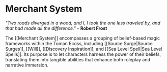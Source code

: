 <!-- wiki-header-section:start -->
# Merchant System

*"Two roads diverged in a wood, and I, I took the one less traveled by, and that had made all the difference."* - **Robert Frost**

The [[Merchant System]] encompasses a grouping of belief-based magic frameworks within the Toman Ecoss, including [[Source Surge|Source Surges]], [[Will]], [[Discovery Inspiration]], and [[Sea Level Spell|Sea Level Spells]]. Its purpose is to let characters harness the power of their beliefs, translating them into tangible abilities that enhance both roleplay and narrative immersion.

<!-- wiki-header-section:end -->
